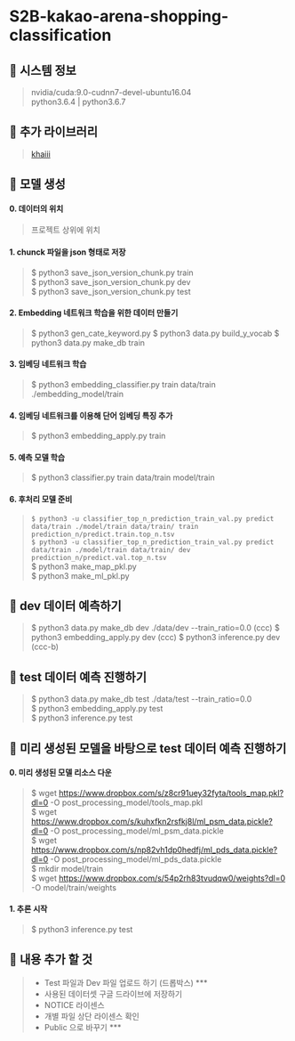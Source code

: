 # S2B-kakao-arena-shopping-classification



## :whale: 시스템 정보
> nvidia/cuda:9.0-cudnn7-devel-ubuntu16.04  
python3.6.4 | python3.6.7


## :whale: 추가 라이브러리
> [khaiii](https://github.com/kakao/khaiii)


## :whale: 모델 생성
#### 0. 데이터의 위치
>프로젝트 상위에 위치  
####  1. chunck 파일을 json 형태로 저장
> $ python3 save_json_version_chunk.py train   
$ python3 save_json_version_chunk.py dev  
$ python3 save_json_version_chunk.py test

####  2. Embedding 네트워크 학습을 위한 데이터 만들기
> $ python3 gen_cate_keyword.py
$ python3 data.py build_y_vocab
$ python3 data.py make_db train

####  3. 임베딩 네트워크 학습
> $ python3 embedding_classifier.py train data/train ./embedding_model/train

####  4. 임베딩 네트워크를 이용해 단어 임베딩 특징 추가
> $ python3 embedding_apply.py train

####  5. 예측 모델 학습
> $ python3 classifier.py train data/train model/train 

####  6. 후처리 모델 준비
> `$ python3 -u classifier_top_n_prediction_train_val.py predict data/train ./model/train data/train/ train prediction_n/predict.train.top_n.tsv`   
`$ python3 -u classifier_top_n_prediction_train_val.py predict data/train ./model/train data/train/ dev prediction_n/predict.val.top_n.tsv`    
$ python3 make_map_pkl.py  
$ python3 make_ml_pkl.py  


## :whale: dev 데이터 예측하기
> $ python3 data.py make_db dev ./data/dev --train_ratio=0.0 (ccc)
$ python3 embedding_apply.py dev (ccc)
$ python3 inference.py dev (ccc-b)


## :whale: test 데이터 예측 진행하기
> $ python3 data.py make_db test ./data/test --train_ratio=0.0   
$ python3 embedding_apply.py test    
$ python3 inference.py test    


## :whale: 미리 생성된 모델을 바탕으로 test 데이터 예측 진행하기
#### 0. 미리 생성된 모델 리소스 다운
> $ wget https://www.dropbox.com/s/z8cr91uey32fyta/tools_map.pkl?dl=0 -O post_processing_model/tools_map.pkl  
$ wget https://www.dropbox.com/s/kuhxfkn2rsfkj8l/ml_psm_data.pickle?dl=0 -O post_processing_model/ml_psm_data.pickle  
$ wget https://www.dropbox.com/s/np82vh1dp0hedfj/ml_pds_data.pickle?dl=0 -O post_processing_model/ml_pds_data.pickle  
$ mkdir model/train  
$ wget https://www.dropbox.com/s/54p2rh83tvudqw0/weights?dl=0 -O model/train/weights  

#### 1. 추론 시작
> $ python3 inference.py test 


## :whale: 내용 추가 할 것  
> - Test 파일과 Dev 파일 업로드 하기 (드롭박스) ***    
> - 사용된 데이터셋 구글 드라이브에 저장하기       
> - NOTICE 라이센스  
> - 개별 파일 상단 라이센스 확인  
> - Public 으로 바꾸기 ***  